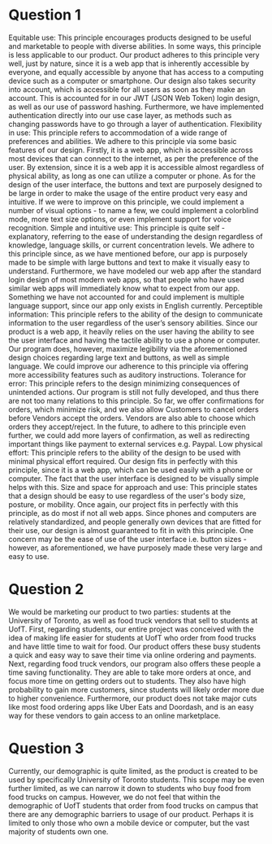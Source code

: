 # Question 1
Equitable use: This principle encourages products designed to be useful and marketable to people with diverse abilities.
In some ways, this principle is less applicable to our product. Our product adheres to this principle very well, just by nature, since it is a web app that is inherently accessible by everyone, and equally accessible by anyone that has access to a computing device such as a computer or smartphone. Our design also takes security into account, which is accessible for all users as soon as they make an account. This is accounted for in our JWT (JSON Web Token) login design, as well as our use of password hashing. Furthermore, we have implemented authentication directly into our use case layer, as methods such as changing passwords have to go through a layer of authentication.
Flexibility in use: This principle refers to accommodation of a wide range of preferences and abilities. 
We adhere to this principle via some basic features of our design. Firstly, it is a web app, which is accessible across most devices that can connect to the internet, as per the preference of the user. By extension, since it is a web app it is accessible almost regardless of physical ability, as long as one can utilize a computer or phone. As for the design of the user interface, the buttons and text are purposely designed to be large in order to make the usage of the entire product very easy and intuitive. If we were to improve on this principle, we could implement a number of visual options - to name a few, we could implement a colorblind mode, more text size options, or even implement support for voice recognition.
Simple and intuitive use: This principle is quite self - explanatory, referring to the ease of understanding the design regardless of knowledge, language skills, or current concentration levels.
We adhere to this principle since, as we have mentioned before, our app is purposely made to be simple with large buttons and text to make it visually easy to understand. Furthermore, we have modeled our web app after the standard login design of most modern web apps, so that people who have used similar web apps will immediately know what to expect from our app. Something we have not accounted for and could implement is multiple language support, since our app only exists in English currently.
Perceptible information: This principle refers to the ability of the design to communicate information to the user regardless of the user’s sensory abilities.
Since our product is a web app, it heavily relies on the user having the ability to see the user interface and having the tactile ability to use a phone or computer. Our program does, however, maximize legibility via the aforementioned design choices regarding large text and buttons, as well as simple language. We could improve our adherence to this principle via offering more accessibility features such as auditory instructions.
Tolerance for error: This principle refers to the design minimizing consequences of unintended actions.
Our program is still not fully developed, and thus there are not too many relations to this principle. So far, we offer confirmations for orders, which minimize risk, and we also allow Customers to cancel orders before Vendors accept the orders. Vendors are also able to choose which orders they accept/reject. In the future, to adhere to this principle even further, we could add more layers of confirmation, as well as redirecting important things like payment to external services e.g. Paypal.
Low physical effort: This principle refers to the ability of the design to be used with minimal physical effort required.
Our design fits in perfectly with this principle, since it is a web app, which can be used easily with a phone or computer. The fact that the user interface is designed to be visually simple helps with this.
Size and space for approach and use: This principle states that a design should be easy to use regardless of the user's body size, posture, or mobility.
Once again, our project fits in perfectly with this principle, as do most if not all web apps. Since phones and computers are relatively standardized, and people generally own devices that are fitted for their use, our design is almost guaranteed to fit in with this principle. One concern may be the ease of use of the user interface i.e. button sizes - however, as aforementioned, we have purposely made these very large and easy to use.

# Question 2
We would be marketing our product to two parties: students at the University of Toronto, as well as food truck vendors that sell to students at UofT. First, regarding students, our entire project was conceived with the idea of making life easier for students at UofT who order from food trucks and have little time to wait for food. Our product offers these busy students a quick and easy way to save their time via online ordering and payments. Next, regarding food truck vendors, our program also offers these people a time saving functionality. They are able to take more orders at once, and focus more time on getting orders out to students. They also have high probability to gain more customers, since students will likely order more due to higher convenience. Furthermore, our product does not take major cuts like most food ordering apps like Uber Eats and Doordash, and is an easy way for these vendors to gain access to an online marketplace.

# Question 3
Currently, our demographic is quite limited, as the product is created to be used by specifically University of Toronto students. This scope may be even further limited, as we can narrow it down to students who buy food from food trucks on campus. However, we do not feel that within the demographic of UofT students that order from food trucks on campus that there are any demographic barriers to usage of our product. Perhaps it is limited to only those who own a mobile device or computer, but the vast majority of students own one.
